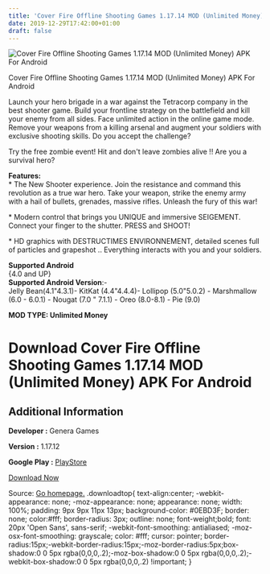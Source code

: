```yaml
---
title: 'Cover Fire Offline Shooting Games 1.17.14 MOD (Unlimited Money) APK For Android'
date: 2019-12-29T17:42:00+01:00
draft: false
---
```


![Cover Fire Offline Shooting Games 1.17.14 MOD (Unlimited Money) APK For Android](https://i1.wp.com/apkhome.net/wp-content/uploads/2019/12/Cover-Fire-Offline-Shooting-Games.png "Cover Fire Offline Shooting Games 1.17.14 MOD (Unlimited Money) APK For Android")

  

Cover Fire Offline Shooting Games 1.17.14 MOD (Unlimited Money) APK For Android

Launch your hero brigade in a war against the Tetracorp company in the best shooter game. Build your frontline strategy on the battlefield and kill your enemy from all sides. Face unlimited action in the online game mode. Remove your weapons from a killing arsenal and augment your soldiers with exclusive shooting skills. Do you accept the challenge?

Try the free zombie event! Hit and don't leave zombies alive !! Are you a survival hero?

**Features:**  
\* The New Shooter experience. Join the resistance and command this revolution as a true war hero. Take your weapon, strike the enemy army with a hail of bullets, grenades, massive rifles. Unleash the fury of this war!

\* Modern control that brings you UNIQUE and immersive SEIGEMENT. Connect your finger to the shutter. PRESS and SHOOT!

\* HD graphics with DESTRUCTIMES ENVIRONNEMENT, detailed scenes full of particles and grapeshot .. Everything interacts with you and your soldiers.

**Supported Android**  
{4.0 and UP}  
**Supported Android Version**:-  
Jelly Bean(4.1"4.3.1)- KitKat (4.4"4.4.4)- Lollipop (5.0"5.0.2) - Marshmallow (6.0 - 6.0.1) - Nougat (7.0 " 7.1.1) - Oreo (8.0-8.1) - Pie (9.0)

**MOD TYPE: Unlimited Money**

Download Cover Fire Offline Shooting Games 1.17.14 MOD (Unlimited Money) APK For Android
========================================================================================

Additional Information
----------------------

**Developer :** Genera Games

**Version :** 1.17.12

**Google Play :** [PlayStore](https://play.google.com/store/apps/details?id=com.generagames.resistance)

  

[Download Now](https://store4app.co/post/cover-fire-offline-shooting-games-1-17-14-mod-unlimited-money-apk-for-android_1577637348)

  
Source: [Go homepage.](https://store4app.co/post/cover-fire-offline-shooting-games-1-17-14-mod-unlimited-money-apk-for-android_1577637348) .downloadtop{ text-align:center; -webkit-appearance: none; -moz-appearance: none; appearance: none; width: 100%; padding: 9px 9px 11px 13px; background-color: #0EBD3F; border: none; color:#fff; border-radius: 3px; outline: none; font-weight;bold; font: 20px 'Open Sans', sans-serif; -webkit-font-smoothing: antialiased; -moz-osx-font-smoothing: grayscale; color: #fff; cursor: pointer; border-radius:15px;-webkit-border-radius:15px;-moz-border-radius:5px;box-shadow:0 0 5px rgba(0,0,0,.2);-moz-box-shadow:0 0 5px rgba(0,0,0,.2);-webkit-box-shadow:0 0 5px rgba(0,0,0,.2) !important; }